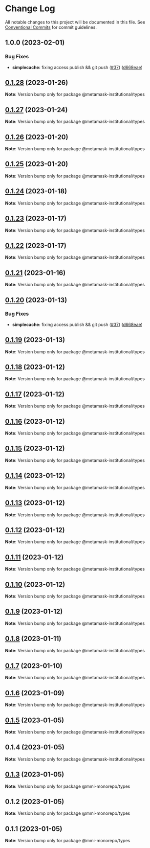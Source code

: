 # Change Log

All notable changes to this project will be documented in this file.
See [Conventional Commits](https://conventionalcommits.org) for commit guidelines.

## 1.0.0 (2023-02-01)


### Bug Fixes

* **simplecache:** fixing access publish && git push ([#37](https://github.com/consensys-vertical-apps/metamask-institutional/issues/37)) ([d668eae](https://github.com/consensys-vertical-apps/metamask-institutional/commit/d668eae8d3995241a4dbd873a0aea0172a19700a))

## [0.1.28](https://github.com/consensys-vertical-apps/metamask-institutional/compare/@metamask-institutional/types@0.1.27...@metamask-institutional/types@0.1.28) (2023-01-26)

**Note:** Version bump only for package @metamask-institutional/types

## [0.1.27](https://github.com/consensys-vertical-apps/metamask-institutional/compare/@metamask-institutional/types@0.1.26...@metamask-institutional/types@0.1.27) (2023-01-24)

**Note:** Version bump only for package @metamask-institutional/types

## [0.1.26](https://github.com/consensys-vertical-apps/metamask-institutional/compare/@metamask-institutional/types@0.1.25...@metamask-institutional/types@0.1.26) (2023-01-20)

**Note:** Version bump only for package @metamask-institutional/types

## [0.1.25](https://github.com/consensys-vertical-apps/metamask-institutional/compare/@metamask-institutional/types@0.1.24...@metamask-institutional/types@0.1.25) (2023-01-20)

**Note:** Version bump only for package @metamask-institutional/types

## [0.1.24](https://github.com/consensys-vertical-apps/metamask-institutional/compare/@metamask-institutional/types@0.1.23...@metamask-institutional/types@0.1.24) (2023-01-18)

**Note:** Version bump only for package @metamask-institutional/types

## [0.1.23](https://github.com/consensys-vertical-apps/metamask-institutional/compare/@metamask-institutional/types@0.1.22...@metamask-institutional/types@0.1.23) (2023-01-17)

**Note:** Version bump only for package @metamask-institutional/types

## [0.1.22](https://github.com/consensys-vertical-apps/metamask-institutional/compare/@metamask-institutional/types@0.1.21...@metamask-institutional/types@0.1.22) (2023-01-17)

**Note:** Version bump only for package @metamask-institutional/types

## [0.1.21](https://github.com/consensys-vertical-apps/metamask-institutional/compare/@metamask-institutional/types@0.1.20...@metamask-institutional/types@0.1.21) (2023-01-16)

**Note:** Version bump only for package @metamask-institutional/types

## [0.1.20](https://github.com/consensys-vertical-apps/metamask-institutional/compare/@metamask-institutional/types@0.1.19...@metamask-institutional/types@0.1.20) (2023-01-13)

### Bug Fixes

- **simplecache:** fixing access publish && git push ([#37](https://github.com/consensys-vertical-apps/metamask-institutional/issues/37)) ([d668eae](https://github.com/consensys-vertical-apps/metamask-institutional/commit/d668eae8d3995241a4dbd873a0aea0172a19700a))

## [0.1.19](https://github.com/consensys-vertical-apps/metamask-institutional/compare/@metamask-institutional/types@0.1.18...@metamask-institutional/types@0.1.19) (2023-01-13)

**Note:** Version bump only for package @metamask-institutional/types

## [0.1.18](https://github.com/consensys-vertical-apps/metamask-institutional/compare/@metamask-institutional/types@0.1.17...@metamask-institutional/types@0.1.18) (2023-01-12)

**Note:** Version bump only for package @metamask-institutional/types

## [0.1.17](https://github.com/consensys-vertical-apps/metamask-institutional/compare/@metamask-institutional/types@0.1.16...@metamask-institutional/types@0.1.17) (2023-01-12)

**Note:** Version bump only for package @metamask-institutional/types

## [0.1.16](https://github.com/consensys-vertical-apps/metamask-institutional/compare/@metamask-institutional/types@0.1.15...@metamask-institutional/types@0.1.16) (2023-01-12)

**Note:** Version bump only for package @metamask-institutional/types

## [0.1.15](https://github.com/consensys-vertical-apps/metamask-institutional/compare/@metamask-institutional/types@0.1.7...@metamask-institutional/types@0.1.15) (2023-01-12)

**Note:** Version bump only for package @metamask-institutional/types

## [0.1.14](https://github.com/consensys-vertical-apps/metamask-institutional/compare/@metamask-institutional/types@0.1.7...@metamask-institutional/types@0.1.14) (2023-01-12)

**Note:** Version bump only for package @metamask-institutional/types

## [0.1.13](https://github.com/consensys-vertical-apps/metamask-institutional/compare/@metamask-institutional/types@0.1.7...@metamask-institutional/types@0.1.13) (2023-01-12)

**Note:** Version bump only for package @metamask-institutional/types

## [0.1.12](https://github.com/consensys-vertical-apps/metamask-institutional/compare/@metamask-institutional/types@0.1.7...@metamask-institutional/types@0.1.12) (2023-01-12)

**Note:** Version bump only for package @metamask-institutional/types

## [0.1.11](https://github.com/consensys-vertical-apps/metamask-institutional/compare/@metamask-institutional/types@0.1.7...@metamask-institutional/types@0.1.11) (2023-01-12)

**Note:** Version bump only for package @metamask-institutional/types

## [0.1.10](https://github.com/consensys-vertical-apps/metamask-institutional/compare/@metamask-institutional/types@0.1.7...@metamask-institutional/types@0.1.10) (2023-01-12)

**Note:** Version bump only for package @metamask-institutional/types

## [0.1.9](https://github.com/consensys-vertical-apps/metamask-institutional/compare/@metamask-institutional/types@0.1.7...@metamask-institutional/types@0.1.9) (2023-01-12)

**Note:** Version bump only for package @metamask-institutional/types

## [0.1.8](https://github.com/consensys-vertical-apps/metamask-institutional/compare/@metamask-institutional/types@0.1.7...@metamask-institutional/types@0.1.8) (2023-01-11)

**Note:** Version bump only for package @metamask-institutional/types

## [0.1.7](https://github.com/consensys-vertical-apps/metamask-institutional/compare/@metamask-institutional/types@0.1.6...@metamask-institutional/types@0.1.7) (2023-01-10)

**Note:** Version bump only for package @metamask-institutional/types

## [0.1.6](https://github.com/ConsenSys/mmi-monorepo/compare/@metamask-institutional/types@0.1.5...@metamask-institutional/types@0.1.6) (2023-01-09)

**Note:** Version bump only for package @metamask-institutional/types

## [0.1.5](https://github.com/ConsenSys/mmi-monorepo/compare/@metamask-institutional/types@0.1.4...@metamask-institutional/types@0.1.5) (2023-01-05)

**Note:** Version bump only for package @metamask-institutional/types

## 0.1.4 (2023-01-05)

**Note:** Version bump only for package @metamask-institutional/types

## [0.1.3](https://github.com/ConsenSys/mmi-monorepo/compare/@mmi-monorepo/types@0.1.2...@mmi-monorepo/types@0.1.3) (2023-01-05)

**Note:** Version bump only for package @mmi-monorepo/types

## 0.1.2 (2023-01-05)

**Note:** Version bump only for package @mmi-monorepo/types

## 0.1.1 (2023-01-05)

**Note:** Version bump only for package @mmi-monorepo/types
